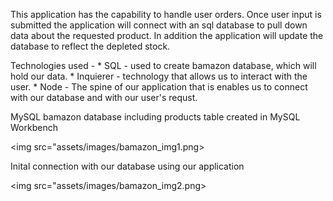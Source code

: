 This application has the capability to handle user orders. Once user input is submitted the application will connect with an sql database to pull down data about the requested product. In addition the application will update the database to reflect the depleted stock. 

Technologies used - 
    * SQL - used to create bamazon database, which will hold our data. 
    * Inquierer - technology that allows us to interact with the user.
    * Node - The spine of our application that is enables us to connect with our database and with our user's requst. 


MySQL bamazon database including products table created in MySQL Workbench

<img src="assets/images/bamazon_img1.png> 

Inital connection with our database using our application

<img src="assets/images/bamazon_img2.png> 
